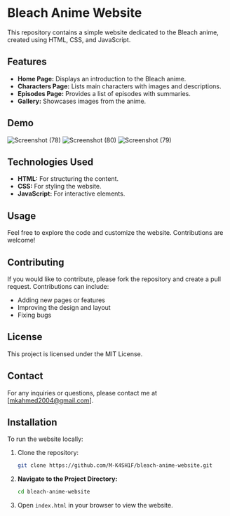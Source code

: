 # Bleach Anime Website

This repository contains a simple website dedicated to the Bleach anime, created using HTML, CSS, and JavaScript.

## Features

- **Home Page:** Displays an introduction to the Bleach anime.
- **Characters Page:** Lists main characters with images and descriptions.
- **Episodes Page:** Provides a list of episodes with summaries.
- **Gallery:** Showcases images from the anime.

## Demo

![Screenshot (78)](https://github.com/M-K4SH1F/Bleach-Anime-Website/assets/159590221/d1a0d361-0f36-4a46-8c31-0af906dcdfdb)
![Screenshot (80)](https://github.com/M-K4SH1F/Bleach-Anime-Website/assets/159590221/e746c450-66fb-4182-bf77-97a5683b0743)
![Screenshot (79)](https://github.com/M-K4SH1F/Bleach-Anime-Website/assets/159590221/e70dc872-adcf-456a-8ccd-f98a04207520)


## Technologies Used

- **HTML:** For structuring the content.
- **CSS:** For styling the website.
- **JavaScript:** For interactive elements.

## Usage

Feel free to explore the code and customize the website. Contributions are welcome!

## Contributing

If you would like to contribute, please fork the repository and create a pull request. Contributions can include:

  - Adding new pages or features
  - Improving the design and layout
  - Fixing bugs

## License

This project is licensed under the MIT License.

## Contact

For any inquiries or questions, please contact me at [mkahmed2004@gmail.com].

## Installation

To run the website locally:

1. Clone the repository:
   ```bash
   git clone https://github.com/M-K4SH1F/bleach-anime-website.git
2. **Navigate to the Project Directory:**
   ```bash
   cd bleach-anime-website
3. Open `index.html` in your browser to view the website.
